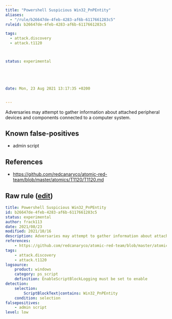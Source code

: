 ```yaml
---
title: "Powershell Suspicious Win32_PnPEntity"
aliases:
  - "/rule/b26647de-4feb-4283-af6b-6117661283c5"
ruleid: b26647de-4feb-4283-af6b-6117661283c5

tags:
  - attack.discovery
  - attack.t1120



status: experimental





date: Mon, 23 Aug 2021 13:17:35 +0200


---
```


Adversaries may attempt to gather information about attached peripheral devices and components connected to a computer system.

<!--more-->


## Known false-positives

* admin script



## References

* https://github.com/redcanaryco/atomic-red-team/blob/master/atomics/T1120/T1120.md


## Raw rule ([edit](https://github.com/SigmaHQ/sigma/edit/master/rules/windows/powershell/powershell_script/posh_ps_suspicious_win32_pnpentity.yml))
```yaml
title: Powershell Suspicious Win32_PnPEntity  
id: b26647de-4feb-4283-af6b-6117661283c5
status: experimental
author: frack113
date: 2021/08/23
modified: 2021/10/16
description: Adversaries may attempt to gather information about attached peripheral devices and components connected to a computer system. 
references:
    - https://github.com/redcanaryco/atomic-red-team/blob/master/atomics/T1120/T1120.md
tags:
    - attack.discovery
    - attack.t1120
logsource:
    product: windows
    category: ps_script
    definition: EnableScriptBlockLogging must be set to enable
detection:
    selection:
        ScriptBlockText|contains: Win32_PnPEntity
    condition: selection
falsepositives:
    - admin script
level: low
```
